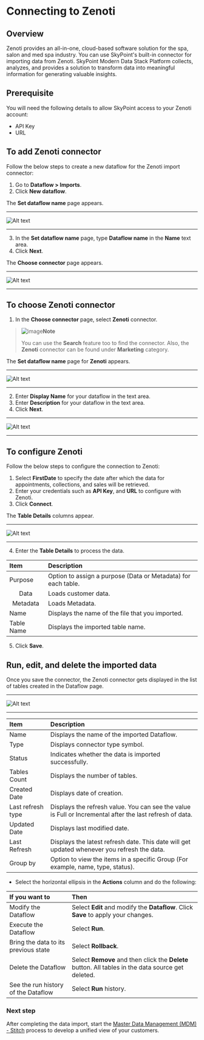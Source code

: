 # Connecting to Zenoti
## Overview
Zenoti provides an all-in-one, cloud-based software solution for the spa, salon and med spa industry. You can use SkyPoint's built-in connector for importing data from Zenoti. SkyPoint Modern Data Stack Platform collects, analyzes, and provides a solution to transform data into meaningful information for generating valuable insights.

## Prerequisite  
You will need the following details to allow SkyPoint access to your Zenoti account:

- API Key
- URL

## To add Zenoti connector 

Follow the below steps to create a new dataflow for the Zenoti import connector:
1. Go to **Dataflow > Imports**.
2. Click **New dataflow**.

The **Set dataflow name** page appears.

---

![Alt text](/doc_snippets/Zenoti_Setdataflowname.png)

---

3. In the **Set dataflow name** page, type **Dataflow name** in the **Name** text area.
4. Click **Next**.

The **Choose connector** page appears.

---

![Alt text](/doc_snippets/Zenoti_Chooseconnector.png)

---

## To choose Zenoti connector
1. In the **Choose connector** page, select **Zenoti** connector.

> ![image](/doc_snippets/Note_icon.png)**Note**
>
> You can use the **Search** feature too to find the connector. Also, the **Zenoti** connector can be found under **Marketing** category.

The **Set dataflow name** page for **Zenoti** appears.

---

![Alt text](/doc_snippets/Zenoti_dataflowname1.png)

---

2. Enter **Display Name** for your dataflow in the text area.
3. Enter **Description** for your dataflow in the text area.
4. Click **Next**.

---

![Alt text](/doc_snippets/Zenoti_ConnecttoZenoti.png)

---

## To configure Zenoti
Follow the below steps to configure the connection to Zenoti:

1. Select **FirstDate** to specify the date after which the data for appointments, collections, and sales will be retrieved.
2. Enter your credentials such as **API Key**, and **URL** to configure with Zenoti.
3. Click **Connect**.

The **Table Details** columns appear.

---

![Alt text](/doc_snippets/Zenoti_Tabledetails.png)

---

4. Enter the **Table Details** to process the data.

|Item|Description|
|:-|:-|
|Purpose|Option to assign a purpose (Data or Metadata) for each table.|
|<Center>Data</Center>|Loads customer data.|
|<Center>Metadata</Center>|Loads Metadata.|
|Name|Displays the name of the file that you imported.|
|Table Name|Displays the imported table name.|
    
5. Click **Save**.
    
## Run, edit, and delete the imported data
Once you save the connector, the Zenoti connector gets displayed in the list of tables created in the Dataflow page.

---

![Alt text](/doc_snippets/Zenoti_Tabledetails.png)

---

|Item|Description|
|:-|:-|
|Name|Displays the name of the imported Dataflow.|
|Type|Displays connector type symbol.|
|Status|Indicates whether the data is imported successfully.|
|Tables Count|Displays the number of tables.|
|Created Date|Displays date of creation.|
|Last refresh type|Displays the refresh value. You can see the value is Full or Incremental after the last refresh of data.|
|Updated Date|Displays last modified date.|
|Last Refresh|Displays the latest refresh date. This date will get updated whenever you refresh the data.|
|Group by|Option to view the items in a specific Group (For example, name, type, status).|
    
- Select the horizontal ellipsis in the **Actions** column and do the following:    
    
|If you want to|Then|
|:-|:-|
|Modify the Dataflow|Select **Edit** and modify the **Dataflow**. Click **Save** to apply your changes.|
|Execute the Dataflow|Select **Run**.|
|Bring the data to its previous state|Select **Rollback**.|
|Delete the Dataflow|Select **Remove** and then click the **Delete** button. All tables in the data source get deleted.|
|See the run history of the Dataflow|Select **Run** history.|
    
### Next step
After completing the data import, start the [Master Data Management (MDM) - Stitch](https://docs.skypointcloud.com/docs/stitch.html) process to develop a unified view of your customers.   
    
    
    
    
    
